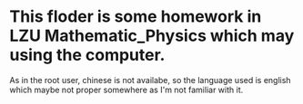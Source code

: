 # This floder is some homework in LZU Mathematic_Physics which may using the computer.

As in the root user, chinese is not availabe, so the language used is english which maybe not proper somewhere as I'm not familiar with it.